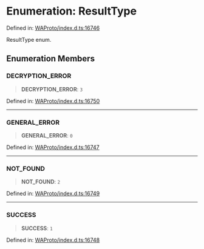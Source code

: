 # Enumeration: ResultType

Defined in: [WAProto/index.d.ts:16746](https://github.com/Fokusdotid/Baileys/blob/49e815e65b8f4aea31725e09dcf4815734557e39/WAProto/index.d.ts#L16746)

ResultType enum.

## Enumeration Members

### DECRYPTION\_ERROR

> **DECRYPTION\_ERROR**: `3`

Defined in: [WAProto/index.d.ts:16750](https://github.com/Fokusdotid/Baileys/blob/49e815e65b8f4aea31725e09dcf4815734557e39/WAProto/index.d.ts#L16750)

***

### GENERAL\_ERROR

> **GENERAL\_ERROR**: `0`

Defined in: [WAProto/index.d.ts:16747](https://github.com/Fokusdotid/Baileys/blob/49e815e65b8f4aea31725e09dcf4815734557e39/WAProto/index.d.ts#L16747)

***

### NOT\_FOUND

> **NOT\_FOUND**: `2`

Defined in: [WAProto/index.d.ts:16749](https://github.com/Fokusdotid/Baileys/blob/49e815e65b8f4aea31725e09dcf4815734557e39/WAProto/index.d.ts#L16749)

***

### SUCCESS

> **SUCCESS**: `1`

Defined in: [WAProto/index.d.ts:16748](https://github.com/Fokusdotid/Baileys/blob/49e815e65b8f4aea31725e09dcf4815734557e39/WAProto/index.d.ts#L16748)
